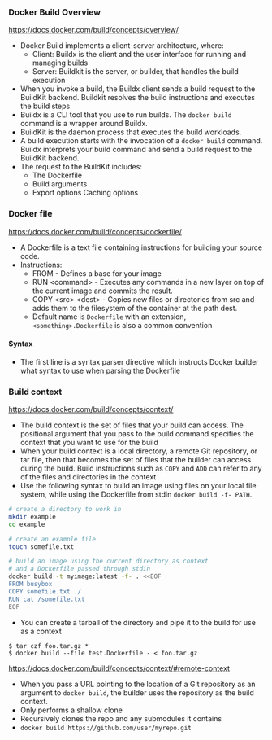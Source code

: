 
### Docker Build Overview

https://docs.docker.com/build/concepts/overview/

- Docker Build implements a client-server architecture, where:
	- Client: Buildx is the client and the user interface for running and managing builds
	- Server: Buildkit is the server, or builder, that handles the build execution
- When you invoke a build, the Buildx client sends a build request to the BuildKit backend. Buildkit resolves the build instructions and executes the build steps
- Buildx is a CLI tool that you use to run builds. The `docker build` command is a wrapper around Buildx.
- BuildKit is the daemon process that executes the build workloads.
- A build execution starts with the invocation of a `docker build` command. Buildx interprets your build command and send a build request to the BuildKit backend.
- The request to the BuildKit includes:
	- The Dockerfile
	- Build arguments
	- Export options Caching options


### Docker file
https://docs.docker.com/build/concepts/dockerfile/

- A Dockerfile is a text file containing instructions for building your source code.
- Instructions:
	- FROM - Defines a base for your image
	- RUN \<command\> - Executes any commands in a new layer on top of the current image and commits the result.
	- COPY \<src\> \<dest\> - Copies new files or directories from src and adds them to the filesystem of the container at the path dest.
	- Default name is `Dockerfile` with an extension, `<something>.Dockerfile` is also a common convention

#### Syntax

- The first line is a syntax parser directive which instructs Docker builder what syntax to use when parsing the Dockerfile


### Build context

https://docs.docker.com/build/concepts/context/

- The build context is the set of files that your build can access. The positional argument that you pass to the build command specifies the context that you want to use for the build
- When your build context is a local directory, a remote Git repository, or tar file, then that becomes the set of files that the builder can access during the build. Build instructions such as `COPY` and `ADD` can refer to any of the files and directories in the context
- Use the following syntax to build an image using files on your local file system, while using the Dockerfile from stdin `docker build -f- PATH`.

```bash
# create a directory to work in
mkdir example
cd example

# create an example file
touch somefile.txt

# build an image using the current directory as context
# and a Dockerfile passed through stdin
docker build -t myimage:latest -f- . <<EOF
FROM busybox
COPY somefile.txt ./
RUN cat /somefile.txt
EOF
```

- You can create a tarball of the directory and pipe it to the build for use as a context

```
$ tar czf foo.tar.gz *
$ docker build --file test.Dockerfile - < foo.tar.gz
```

https://docs.docker.com/build/concepts/context/#remote-context

- When you pass a URL pointing to the location of a Git repository as an argument to `docker build`, the builder uses the repository as the build context.
- Only performs a shallow clone
- Recursively clones the repo and any submodules it contains
- `docker build https://github.com/user/myrepo.git`